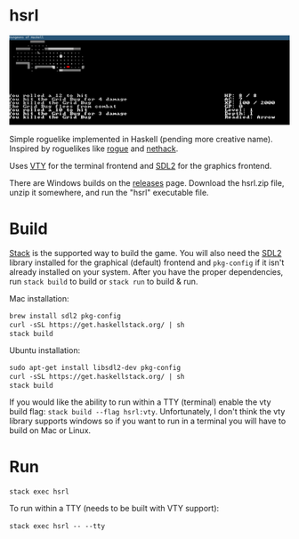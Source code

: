 # hsrl

![hsrl](/res/screenshot.png?raw=true)

Simple roguelike implemented in Haskell (pending more creative name). Inspired
by roguelikes like [rogue](https://archive.org/details/msdos_Rogue_1983) and
[nethack](http://www.nethack.org/).

Uses [VTY](http://hackage.haskell.org/package/vty) for the terminal frontend
and [SDL2](https://www.libsdl.org/) for the graphics frontend.

There are Windows builds on the
[releases](https://github.com/MichaelMackus/hsrl/releases) page. Download the
hsrl.zip file, unzip it somewhere, and run the "hsrl" executable file.

# Build

[Stack](https://docs.haskellstack.org/en/stable/install_and_upgrade/) is the
supported way to build the game. You will also need the
[SDL2](https://www.libsdl.org/) library installed for the graphical (default)
frontend and `pkg-config` if it isn't already installed on your system.  After
you have the proper dependencies, run `stack build` to build or `stack run` to
build & run.

Mac installation:

```
brew install sdl2 pkg-config
curl -sSL https://get.haskellstack.org/ | sh
stack build
```

Ubuntu installation:

```
sudo apt-get install libsdl2-dev pkg-config
curl -sSL https://get.haskellstack.org/ | sh
stack build
```

If you would like the ability to run within a TTY (terminal) enable the vty
build flag: `stack build --flag hsrl:vty`. Unfortunately, I don't think the vty
library supports windows so if you want to run in a terminal you will have to
build on Mac or Linux.

# Run

`stack exec hsrl`

To run within a TTY (needs to be built with VTY support):

`stack exec hsrl -- --tty`

